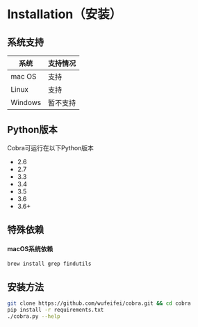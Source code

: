 # Installation（安装）

## 系统支持

|系统|支持情况|
|---|---|
| mac OS | 支持 |
| Linux | 支持 |
| Windows | 暂不支持 |

## Python版本
Cobra可运行在以下Python版本
  - 2.6
  - 2.7
  - 3.3
  - 3.4
  - 3.5
  - 3.6
  - 3.6+

## 特殊依赖

#### macOS系统依赖
```
brew install grep findutils
```

## 安装方法
```bash
git clone https://github.com/wufeifei/cobra.git && cd cobra
pip install -r requirements.txt
./cobra.py --help
```